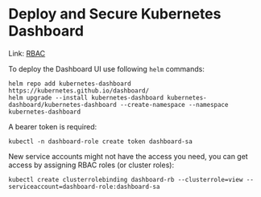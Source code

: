 # Deploy and Secure Kubernetes Dashboard

Link: [RBAC](https://kubernetes.io/docs/reference/access-authn-authz/rbac/)

To deploy the Dashboard UI use following `helm` commands:

```
helm repo add kubernetes-dashboard https://kubernetes.github.io/dashboard/
helm upgrade --install kubernetes-dashboard kubernetes-dashboard/kubernetes-dashboard --create-namespace --namespace kubernetes-dashboard
```

A bearer token is required:

```
kubectl -n dashboard-role create token dashboard-sa
```

New service accounts might not have the access you need, you can get access by assigning RBAC roles (or cluster roles):

```
kubectl create clusterrolebinding dashboard-rb --clusterrole=view --serviceaccount=dashboard-role:dashboard-sa
```


